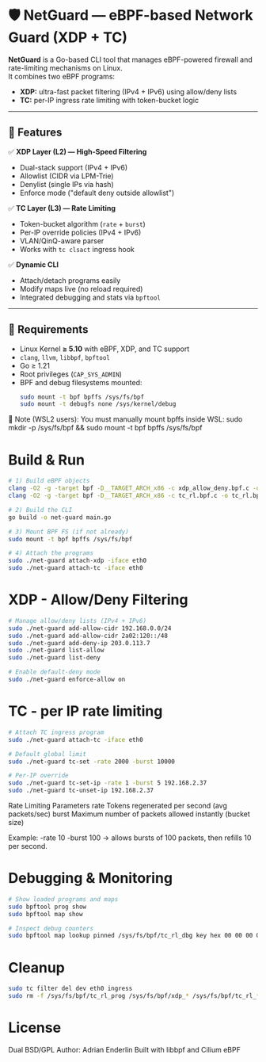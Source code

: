 # 🛡️ NetGuard — eBPF-based Network Guard (XDP + TC)

**NetGuard** is a Go-based CLI tool that manages eBPF-powered firewall and rate-limiting mechanisms on Linux.  
It combines two eBPF programs:

- **XDP:** ultra-fast packet filtering (IPv4 + IPv6) using allow/deny lists  
- **TC:** per-IP ingress rate limiting with token-bucket logic

---

## 🚀 Features

✅ **XDP Layer (L2) — High-Speed Filtering**
- Dual-stack support (IPv4 + IPv6)
- Allowlist (CIDR via LPM-Trie)
- Denylist (single IPs via hash)
- Enforce mode ("default deny outside allowlist")

✅ **TC Layer (L3) — Rate Limiting**
- Token-bucket algorithm (`rate` + `burst`)
- Per-IP override policies (IPv4 + IPv6)
- VLAN/QinQ-aware parser
- Works with `tc clsact` ingress hook

✅ **Dynamic CLI**
- Attach/detach programs easily
- Modify maps live (no reload required)
- Integrated debugging and stats via `bpftool`

---

## 🧩 Requirements

- Linux Kernel **≥ 5.10** with eBPF, XDP, and TC support  
- `clang`, `llvm`, `libbpf`, `bpftool`
- Go ≥ 1.21  
- Root privileges (`CAP_SYS_ADMIN`)
- BPF and debug filesystems mounted:
  ```bash
  sudo mount -t bpf bpffs /sys/fs/bpf
  sudo mount -t debugfs none /sys/kernel/debug

🧠 Note (WSL2 users): You must manually mount bpffs inside WSL:
sudo mkdir -p /sys/fs/bpf && sudo mount -t bpf bpffs /sys/fs/bpf


# Build & Run
```bash
# 1) Build eBPF objects
clang -O2 -g -target bpf -D__TARGET_ARCH_x86 -c xdp_allow_deny.bpf.c -o xdp_allow_deny.bpf.o
clang -O2 -g -target bpf -D__TARGET_ARCH_x86 -c tc_rl.bpf.c -o tc_rl.bpf.o

# 2) Build the CLI
go build -o net-guard main.go

# 3) Mount BPF FS (if not already)
sudo mount -t bpf bpffs /sys/fs/bpf

# 4) Attach the programs
sudo ./net-guard attach-xdp -iface eth0
sudo ./net-guard attach-tc -iface eth0

```


# XDP - Allow/Deny Filtering
```bash
# Manage allow/deny lists (IPv4 + IPv6)
sudo ./net-guard add-allow-cidr 192.168.0.0/24
sudo ./net-guard add-allow-cidr 2a02:120::/48
sudo ./net-guard add-deny-ip 203.0.113.7
sudo ./net-guard list-allow
sudo ./net-guard list-deny

# Enable default-deny mode
sudo ./net-guard enforce-allow on

```

# TC - per IP rate limiting
```bash
# Attach TC ingress program
sudo ./net-guard attach-tc -iface eth0

# Default global limit
sudo ./net-guard tc-set -rate 2000 -burst 10000

# Per-IP override
sudo ./net-guard tc-set-ip -rate 1 -burst 5 192.168.2.37
sudo ./net-guard tc-unset-ip 192.168.2.37

```
Rate Limiting Parameters
rate	Tokens regenerated per second (avg packets/sec)
burst	Maximum number of packets allowed instantly (bucket size)

Example:
-rate 10 -burst 100 → allows bursts of 100 packets, then refills 10 per second.


# Debugging & Monitoring
```bash
# Show loaded programs and maps
sudo bpftool prog show
sudo bpftool map show

# Inspect debug counters
sudo bpftool map lookup pinned /sys/fs/bpf/tc_rl_dbg key hex 00 00 00 00
```

# Cleanup
```bash
sudo tc filter del dev eth0 ingress
sudo rm -f /sys/fs/bpf/tc_rl_prog /sys/fs/bpf/xdp_* /sys/fs/bpf/tc_rl_*

```


# License
Dual BSD/GPL
Author: Adrian Enderlin
Built with libbpf and Cilium eBPF


